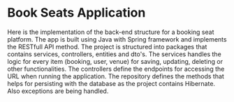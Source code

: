 # Book Seats Application

Here is the implementation of the back-end structure for a booking seat platform.
The app is built using Java with Spring framework and implements the RESTfull API method.
The project is structured into packages that contains services, controllers, entities and dto's.
The services handles the logic for every item (booking, user, venue) for saving, updating, deleting or other functionalities.
The controllers define the endpoints for accessing the URL when running the application.
The repository defines the methods that helps for persisting with the database as the project contains Hibernate.
Also exceptions are being handled.
